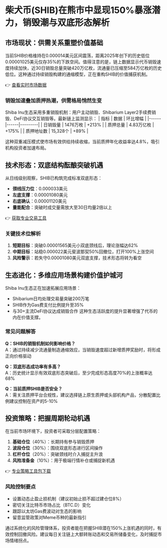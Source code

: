 # 柴犬币(SHIB)在熊市中显现150%暴涨潜力，销毁潮与双底形态解析

## 市场现状：供需关系重塑价值基础
当前SHIB价格维持在0.000014美元区间震荡，距离2025年创下的历史低位0.00001025美元仅存35%的下跌空间。值得注意的是，链上数据显示代币销毁速度持续加快，近30日销毁总量突破420万亿枚，流通量已压缩至584万亿枚的历史低位。这种通过持续销毁构建的通缩模型，正在重构SHIB的价值捕获机制。

👉 [查看实时市场数据](https://bit.ly/okx_welcome)

### 销毁加速叠加质押热潮，供需格局悄然生变
Shiba Inu生态采用多重销毁机制：用户主动销毁、Shibarium Layer2手续费销毁、DeFi协议交互销毁等。最新链上监测显示：
| 指标 | 数据 | 环比增幅 |
|------|------|---------|
| 日销毁量 | 1476万枚 | +213% |
| 质押总量 | 4.83万亿枚 | +175% |
| 质押地址数 | 15,328个 | +89% |

这种双重减压模式使市场有效供给持续收缩，当前质押年化收益率达4.8%，吸引机构投资者加速布局。

## 技术形态：双底结构酝酿突破机遇
从日线级别观察，SHIB已构筑完成标准双底形态：
- **颈线压力位**：0.000033美元
- **左底支撑**：0.00001080美元
- **右底确认**：0.00001120美元
- **量能配合**：突破时成交量需放大至30日均量2倍以上

👉 [获取专业交易工具](https://bit.ly/okx_welcome)

### 关键技术位解析
1. **短期目标**：突破0.00001565美元小双底颈线后，理论涨幅达62%
2. **中期目标**：站稳0.000022美元斐波那契50%回撤位，打开100%上涨空间
3. **风险警示**：若失守0.00001080美元双底支撑，技术形态将转为看空

## 生态进化：多维应用场景构建价值护城河
Shiba Inu生态正在加速拓展应用场景：
- Shibarium日均处理交易量突破200万笔
- SHIB作为Gas费支付比例提升至35%
- 与30+主流DeFi协议达成销毁合作
这种生态活跃度的提升显著增强了代币的内在价值支撑。

### 常见问题解答
**Q：SHIB的销毁机制如何影响价格？**  
A：通过持续减少流通量制造通缩效应，当销毁速度超过新增质押奖励时，将形成正向价格驱动

**Q：双底形态成功率有多高？**  
A：历史统计显示有效双底形态突破后，至少完成形态高度70%的上涨概率达68%

**Q：当前质押SHIB是否安全？**  
A：需关注质押平台合规性，建议选择链上原生质押或头部机构产品，分散配置比例建议控制在资产的5-10%

## 投资策略：把握周期轮动机遇
在当前市场环境下，投资者可采取分层配置策略：
1. **基础仓位**（40%）：长期持有参与销毁质押
2. **波段仓位**（30%）：围绕双底形态进行区间操作
3. **杠杆仓位**（20%）：突破颈线时介入捕捉主升浪
4. **风险准备金**（10%）：用于极端行情补仓或捕捉新机遇

👉 [专业策略工具包下载](https://bit.ly/okx_welcome)

### 风险控制要点
- 设置动态止盈止损机制（建议初始止损不超过建仓位8%）
- 密切关注比特币市场占比（BTC.D）变化
- 跟踪以太坊Gas费波动对生态的影响
- 留意监管政策对Meme币种的最新指引

通过系统化的风险管理体系，投资者能在把握SHIB潜在150%上涨机遇的同时，有效控制回撤风险。建议每日关注链上大额转账动态和交易所储备变化，及时捕捉市场情绪拐点。